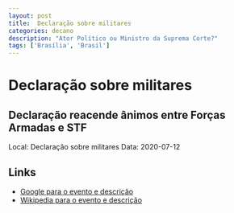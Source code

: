 ```yaml
---
layout: post
title:  Declaração sobre militares
categories: decano
description: "Ator Político ou Ministro da Suprema Corte?"
tags: ['Brasília', 'Brasil']
---
```


# Declaração sobre militares
## Declaração reacende ânimos entre Forças Armadas e STF
Local: Declaração sobre militares
Data: 2020-07-12

## Links 
- [Google para o evento e descrição](https://www.google.com/search?q=Gilmar%20Mendes%20%2B%20Declara%C3%A7%C3%A3o%20sobre%20militares%20Declara%C3%A7%C3%A3o%20reacende%20%C3%A2nimos%20entre%20For%C3%A7as%20Armadas%20e%20STF%20Bras%C3%ADlia%2C%20Brasil)
- [Wikipedia para o evento e descrição](https://en.wikipedia.org/w/index.php?search=Gilmar%20Mendes%20%2B%20Declara%C3%A7%C3%A3o%20sobre%20militares%20Declara%C3%A7%C3%A3o%20reacende%20%C3%A2nimos%20entre%20For%C3%A7as%20Armadas%20e%20STF%20Bras%C3%ADlia%2C%20Brasil)
